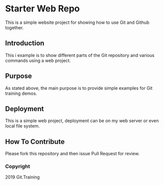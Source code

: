 # Starter Web Repo

This is a simple website project for showing how to use Git and Github together.

## Introduction

This i example is to show different parts of the Git repository and various commands using a web project.

## Purpose

As stated above, the main purpose is to provide simple examples for Git training demos.

## Deployment

This is a simple web project, deployment can be on my web server or even local file system.

## How To Contribute

Please fork this repository and then issue Pull Request for review.

### Copyright

2019 Git.Training